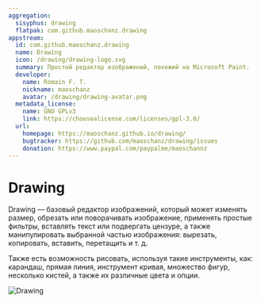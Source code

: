 ```yaml
---
aggregation:
  sisyphus: drawing
  flatpak: com.github.maoschanz.drawing
appstream:
  id: com.github.maoschanz.drawing
  name: Drawing
  icon: /drawing/drawing-logo.svg
  summary: Простой редактор изображений, похожий на Microsoft Paint.
  developer:
    name: Romain F. T.
    nickname: maoschanz
    avatar: /drawing/drawing-avatar.png
  metadata_license:
    name: GNU GPLv3
    link: https://choosealicense.com/licenses/gpl-3.0/
  url:
    homepage: https://maoschanz.github.io/drawing/
    bugtracker: https://github.com/maoschanz/drawing/issues
    donation: https://www.paypal.com/paypalme/maoschannz
---
```


# Drawing

Drawing — базовый редактор изображений, который может изменять размер, обрезать или поворачивать изображение, применять простые фильтры, вставлять текст или подвергать цензуре, а также манипулировать выбранной частью изображения: вырезать, копировать, вставить, перетащить и т. д.

Также есть возможность рисовать, используя такие инструменты, как: карандаш, прямая линия, инструмент кривая, множество фигур, несколько кистей, а также их различные цвета и опции.

![Drawing](/drawing/drawing-1.png)

<!--@include: @ru/apps/.parts/install/content-repo.md-->
<!--@include: @ru/apps/.parts/install/content-flatpak.md-->
